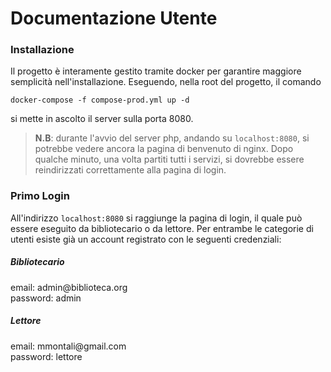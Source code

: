 # Documentazione Utente

### Installazione

Il progetto è interamente gestito tramite docker per garantire maggiore semplicità nell'installazione. Eseguendo, nella root del progetto, il comando
```
docker-compose -f compose-prod.yml up -d
```
si mette in ascolto il server sulla porta 8080.

> __N.B__: durante l'avvio del server php, andando su `localhost:8080`, si potrebbe vedere ancora la pagina di benvenuto di nginx. Dopo qualche minuto, una volta partiti tutti i servizi, si dovrebbe essere reindirizzati correttamente alla pagina di login.

### Primo Login

All'indirizzo `localhost:8080` si raggiunge la pagina di login, il quale può essere eseguito da bibliotecario o da lettore. Per entrambe le categorie di utenti esiste già un account registrato con le seguenti credenziali:

##### Bibliotecario
email: admin&commat;biblioteca&period;org <br>
password: admin

##### Lettore
email: mmontali&commat;gmail&period;com <br>
password: lettore
